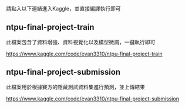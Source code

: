 
請點入以下連結進入Kaggle，並直接編譯執行即可

## ntpu-final-project-train
此檔案包含了資料增強、資料視覺化以及模型微調，一鍵執行即可

https://www.kaggle.com/code/evan3310/ntpu-final-project-train

## ntpu-final-project-submission
此檔案用於根據賽方的隱藏測試資料集進行預測，並上傳結果

https://www.kaggle.com/code/evan3310/ntpu-final-project-submission
